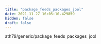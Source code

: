 ```yaml
---
title: "package_feeds_packages_jool"
date: 2021-11-27 16:05:10.429859
hidden: false
draft: false
---
```


ath79/generic/package_feeds_packages_jool

